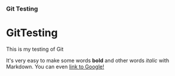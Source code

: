 ### Git Testing
# GitTesting
This is my testing of Git


It's very easy to make some words **bold** and other words *italic* with Markdown. You can even [link to Google!](http://google.com)

